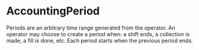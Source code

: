 # AccountingPeriod

Periods are an arbitrary time range generated from the operator. An operator may
choose to create a period when: a shift ends, a collection is made, a fill is done, etc. Each period starts when the previous
period ends.

<api-schema openapi-path="../../resources/openapi.yaml" name="AccountingPeriod"></api-schema>